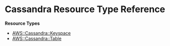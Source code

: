 # Cassandra Resource Type Reference<a name="AWS_Cassandra"></a>

**Resource Types**
+ [AWS::Cassandra::Keyspace](aws-resource-cassandra-keyspace.md)
+ [AWS::Cassandra::Table](aws-resource-cassandra-table.md)